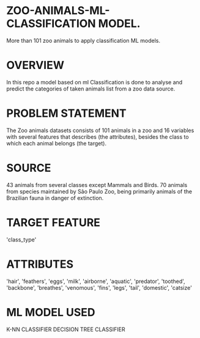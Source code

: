 # ZOO-ANIMALS-ML-CLASSIFICATION MODEL.
More than 101 zoo animals to apply classification ML models.
# OVERVIEW
In this repo a model based on ml Classification is done to analyse and predict the categories of taken animals list from a zoo data source.
# PROBLEM STATEMENT
The Zoo animals datasets consists of 101 animals in a zoo and 16 variables with several features that describes (the attributes), besides the class to which each animal belongs (the target).
# SOURCE
43 animals from several classes except Mammals and Birds.
70 animals from species maintained by São Paulo Zoo, being primarily animals of the Brazilian fauna in danger of extinction.
# TARGET FEATURE
'class_type'
# ATTRIBUTES
'hair', 'feathers', 'eggs', 'milk', 'airborne',
       'aquatic', 'predator', 'toothed', 'backbone', 'breathes', 'venomous',
       'fins', 'legs', 'tail', 'domestic', 'catsize'
# ML MODEL USED
K-NN CLASSIFIER
DECISION TREE CLASSIFIER
